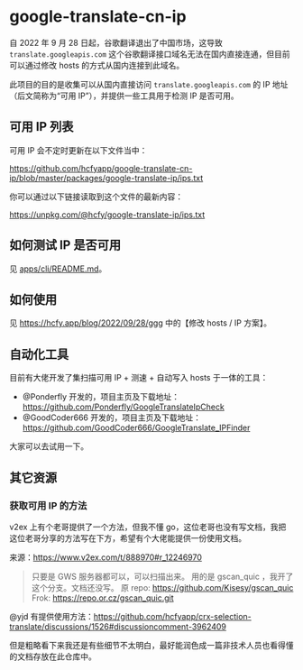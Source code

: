 # google-translate-cn-ip

自 2022 年 9 月 28 日起，谷歌翻译退出了中国市场，这导致 `translate.googleapis.com` 这个谷歌翻译接口域名无法在国内直接连通，但目前可以通过修改 hosts 的方式从国内连接到此域名。

此项目的目的是收集可以从国内直接访问 `translate.googleapis.com` 的 IP 地址（后文简称为“可用 IP”），并提供一些工具用于检测 IP 是否可用。

## 可用 IP 列表

可用 IP 会不定时更新在以下文件当中：

https://github.com/hcfyapp/google-translate-cn-ip/blob/master/packages/google-translate-ip/ips.txt

你可以通过以下链接读取到这个文件的最新内容：

https://unpkg.com/@hcfy/google-translate-ip/ips.txt

## 如何测试 IP 是否可用

见 [apps/cli/README.md](https://github.com/hcfyapp/google-translate-cn-ip/tree/master/apps/cli)。

## 如何使用

见 https://hcfy.app/blog/2022/09/28/ggg 中的【修改 hosts / IP 方案】。

## 自动化工具

目前有大佬开发了集扫描可用 IP + 测速 + 自动写入 hosts 于一体的工具：

- @Ponderfly 开发的，项目主页及下载地址：https://github.com/Ponderfly/GoogleTranslateIpCheck
- @GoodCoder666 开发的，项目主页及下载地址：https://github.com/GoodCoder666/GoogleTranslate_IPFinder

大家可以去试用一下。

## 其它资源

### 获取可用 IP 的方法

v2ex 上有个老哥提供了一个方法，但我不懂 go，这位老哥也没有写文档，我把这位老哥分享的方法写在下方，希望有个大佬能提供一份使用文档。

来源：https://www.v2ex.com/t/888970#r_12246970

> 只要是 GWS 服务器都可以，可以扫描出来。
> 用的是 gscan_quic ，我开了这个分支。文档还没写。
> 原 repo: https://github.com/Kisesy/gscan_quic
> Frok: https://repo.or.cz/gscan_quic.git

@yjd 有提供使用方法：https://github.com/hcfyapp/crx-selection-translate/discussions/1526#discussioncomment-3962409

但是粗略看下来我还是有些细节不太明白，最好能润色成一篇非技术人员也看得懂的文档存放在此仓库中。
